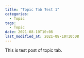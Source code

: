 ```yaml
---
title: "Topic Tab Test 1"
categories:
  - Topic
tags:
  - Topic
date: 2021-08-10T10:08
last_modified_at: 2021-08-10T10:08
---
```


This is test post of topic tab.